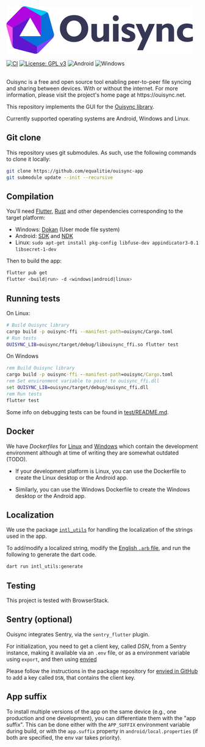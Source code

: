 <img src="assets/OuisyncFull.png"/>
<br/>

[![CI](https://github.com/equalitie/ouisync-app/actions/workflows/ci.yml/badge.svg)](https://github.com/equalitie/ouisync-app/actions/workflows/ci.yml)
[![License: GPL v3](https://img.shields.io/badge/License-GPLv3-blue.svg)](https://www.gnu.org/licenses/gpl-3.0)
![Android](https://img.shields.io/badge/Android-3DDC84?style=flat-squarte&logo=android&logoColor=white)
![Windows](https://img.shields.io/badge/Windows-0078D6?style=flat-squarte&logo=windows&logoColor=white)

<br/>
Ouisync is a free and open source tool enabling peer-to-peer file syncing and
sharing between devices. With or without the internet. For more information,
please visit the project's home page at https://ouisync.net.

This repository implements the GUI for the [Ouisync library](https://github.com/equalitie/ouisync).

Currently supported operating systems are Android, Windows and Linux.

## Git clone

This repository uses git submodules. As such, use the following commands to clone it locally:

```bash
git clone https://github.com/equalitie/ouisync-app
git submodule update --init --recursive
```

## Compilation

You'll need [Flutter](https://docs.flutter.dev/get-started/install), [Rust](https://www.rust-lang.org/tools/install) and other dependencies corresponding to the target platform:

* Windows: [Dokan](https://github.com/dokan-dev/dokany/releases) (User mode file system)
* Android: [SDK](https://developer.android.com/) and [NDK](https://developer.android.com/studio/projects/install-ndk)
* Linux: `sudo apt-get install pkg-config libfuse-dev appindicator3-0.1 libsecret-1-dev`

Then to build the app:

```bash
flutter pub get
flutter <build|run> -d <windows|android|linux>
```

## Running tests

On Linux:

```bash
# Build Ouisync library
cargo build -p ouisync-ffi --manifest-path=ouisync/Cargo.toml
# Run tests
OUISYNC_LIB=ouisync/target/debug/libouisync_ffi.so flutter test
```

On Windows

```bat
rem Build Ouisync library
cargo build -p ouisync-ffi --manifest-path=ouisync/Cargo.toml
rem Set environment variable to point to ouisync_ffi.dll
set OUISYNC_LIB=ouisync/target/debug/ouisync_ffi.dll
rem Run tests
flutter test
```

Some info on debugging tests can be found in [test/README.md](./test/README.md).

## Docker

We have *Dockerfiles* for
[Linux](https://github.com/equalitie/ouisync-app/blob/master/docker/dev/linux/Dockerfile)
and
[Windows](https://github.com/equalitie/ouisync-app/blob/master/docker/dev/windows/Dockerfile)
which contain the development environment although at time of writing they are
somewhat outdated (TODO).

   - If your development platform is Linux, you can use the Dockerfile to
     create the Linux desktop or the Android app.

   - Similarly, you can use the Windows Dockerfile to create the Windows
     desktop or the Android app.

## Localization

We use the package [`intl_utils`](https://pub.dev/packages/intl_utils) for handling the localization of the strings used in the app.

To add/modify a localized string, modify the [English `.arb`
file](lib/l10n/intl_en.arb), and run the following to generate the dart code.

```bash
dart run intl_utils:generate
```

## Testing

This project is tested with BrowserStack.

## Sentry (optional)

Ouisync integrates Sentry, via the `sentry_flutter` plugin.

For initialization, you need to get a client key, called _DSN_, from a Sentry instance, making it available via an `.env` file, or as a environment variable using `export`, and then using [envied](https://github.com/petercinibulk/envied)

Please follow the instructions in the package repository for [envied in GitHub](https://github.com/petercinibulk/envied#table-of-contents) to add a key called `DSN`, that contains the client key.

## App suffix

To install multiple versions of the app on the same device (e.g., one production and one development), you can differentiate them with the "app suffix". This can be done either with the `APP_SUFFIX` environment variable during build, or with the `app.suffix` property in `android/local.properties` (if both are specified, the env var takes priority).


